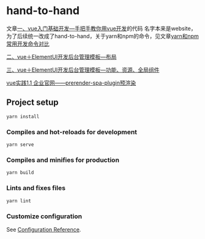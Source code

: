 # hand-to-hand
文章[一、vue入门基础开发—手把手教你用vue开发](https://www.jianshu.com/p/4d9b2183601d)的代码
名字本来是website，为了后续统一改成了hand-to-hand，关于yarn和npm的命令，见文章[yarn和npm常用开发命令对比](https://www.jianshu.com/p/a75a7bb10791)

[二、vue＋ElementUI开发后台管理模板—布局](https://www.jianshu.com/p/ec2e64acb5da)

[三、vue＋ElementUI开发后台管理模板—功能、资源、全局组件](https://www.jianshu.com/p/8ab72e99d46d)

[vue实践1.1 企业官网——prerender-spa-plugin预渲染](https://www.jianshu.com/p/f3f0e480ba86)

## Project setup
```
yarn install
```

### Compiles and hot-reloads for development
```
yarn serve
```

### Compiles and minifies for production
```
yarn build
```

### Lints and fixes files
```
yarn lint
```

### Customize configuration
See [Configuration Reference](https://cli.vuejs.org/config/).
